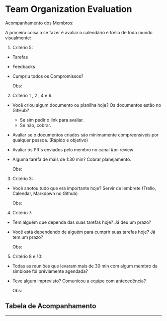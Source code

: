 # Team Organization Evaluation

Acompanhamento dos Membros:

A primeira coisa a se fazer é avaliar o calendário e trello de todo mundo visualmente:

1. Critério 5:

  - Tarefas
  - Feedbacks
  - Cumpriu todos os Compromissos?

    Obs:


2. Critério 1 , 2 , 4 e 6:

 - Você criou algum documento ou planilha hoje? Os documentos estão no GitHub? 
   - Se sim pedir o link para avaliar.
   - Se não, cobrar.

 - Avaliar se o documentos criados são minimamente compreensíveis por qualquer pessoa. (Rápido e objetivo)

 - Avaliar os PR's enviados pelo membro no canal #pr-review

 - Alguma tarefa de mais de 1:30 min? Cobrar planejamento.

    Obs:
    

3. Critério 3:
  
 - Você anotou tudo que era importante hoje? Servir de lembrete (Trello, Calendar, Markdown no Github)
   
   Obs: 

4. Critério 7:

 - Tem alguém que dependa das suas tarefas hoje? Já deu um prazo?
 - Você está dependendo de alguém para cumprir suas tarefas hoje? Já tem um prazo?

   Obs:

5. Critério 8 e 10:

 - Todas as reuniões que levaram mais de 30 min com algum membro da simbiose foi préviamente agendada?
 - Teve algum imprevisto? Comunicou a equipe com antecedência?

   Obs:


## Tabela de Acompanhamento 
---
